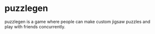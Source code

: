# puzzlegen

puzzlegen is a game where people can make custom jigsaw puzzles
and play with friends concurrently.